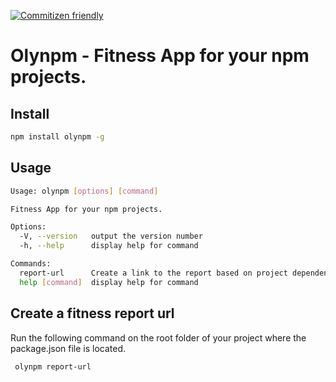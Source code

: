 [![Commitizen friendly](https://img.shields.io/badge/commitizen-friendly-brightgreen.svg)](http://commitizen.github.io/cz-cli/)

# Olynpm - Fitness App for your npm projects.

## Install

```bash
npm install olynpm -g
````

## Usage

```bash
Usage: olynpm [options] [command]

Fitness App for your npm projects.

Options:
  -V, --version   output the version number
  -h, --help      display help for command

Commands:
  report-url      Create a link to the report based on project dependencies
  help [command]  display help for command
````

## Create a fitness report url

Run the following command on the root folder of your project where the package.json file is located.

```bash
 olynpm report-url
 ````
